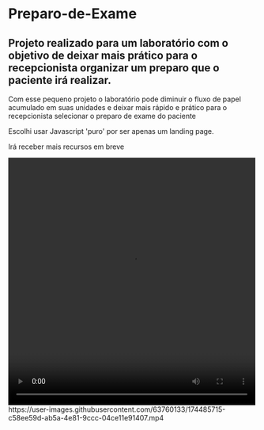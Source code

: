 # Preparo-de-Exame
<h2>Projeto realizado para um laboratório com o objetivo de deixar mais prático para o recepcionista organizar um preparo que o paciente irá realizar.</h2>
<p>Com esse pequeno projeto o laboratório pode diminuir o fluxo de papel acumulado em suas unidades e deixar mais rápido e prático para o recepcionista selecionar o preparo de exame do paciente</p>
<p>Escolhi usar Javascript 'puro' por ser apenas um landing page.</p>
<p> Irá receber mais recursos em breve </p>
<video width="500" height="500" controls>
  <source src="https://user-images.githubusercontent.com/63760133/174485715-c58ee59d-ab5a-4e81-9ccc-04ce11e91407.mp4" type="video/mp4">
  <source src="https://user-images.githubusercontent.com/63760133/174485715-c58ee59d-ab5a-4e81-9ccc-04ce11e91407.mp4" type="video/ogg">
Your browser does not support the video tag.
</video>
https://user-images.githubusercontent.com/63760133/174485715-c58ee59d-ab5a-4e81-9ccc-04ce11e91407.mp4


